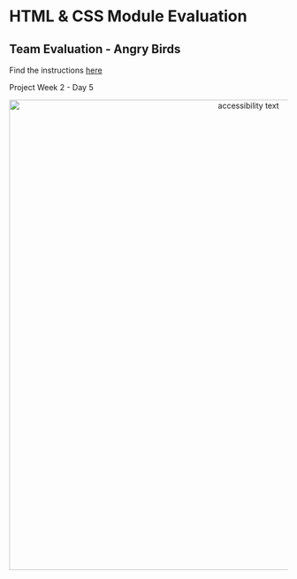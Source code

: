 # HTML & CSS Module Evaluation

## Team Evaluation - Angry Birds

Find the instructions [here](https://school.codeable.la/app/weeks/2/lessons/c30fa903211a498ba2b3638b6900c87f)

Project Week 2 - Day 5

<p align="center">
  <img src="https://i.ibb.co/Wpj6sDn/stevenacz-github-io-week2-team1-1.png" width="850" alt="accessibility text">
</p>
